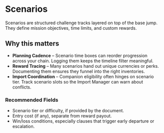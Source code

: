 <!--
Bloodawn

Copyright (c) 2025 Bloodawn

Permission is hereby granted, free of charge, to any person obtaining a copy
of this software and associated documentation files (the "Software"), to deal
in the Software without restriction, including without limitation the rights
to use, copy, modify, merge, publish, distribute, sublicense, and/or sell
copies of the Software, and to permit persons to do so, subject to the
following conditions:

The above copyright notice and this permission notice shall be included in all
copies or substantial portions of the Software.

THE SOFTWARE IS PROVIDED "AS IS", WITHOUT WARRANTY OF ANY KIND, EXPRESS OR
IMPLIED, INCLUDING BUT NOT LIMITED TO THE WARRANTIES OF MERCHANTABILITY,
FITNESS FOR A PARTICULAR PURPOSE AND NONINFRINGEMENT. IN NO EVENT SHALL THE
AUTHORS OR COPYRIGHT HOLDERS BE LIABLE FOR ANY CLAIM, DAMAGES OR OTHER
LIABILITY, WHETHER IN AN ACTION OF CONTRACT, TORT OR OTHERWISE, ARISING FROM,
OUT OF OR IN CONNECTION WITH THE SOFTWARE OR THE USE OR OTHER DEALINGS IN THE
SOFTWARE.
-->

# Scenarios

Scenarios are structured challenge tracks layered on top of the base jump. They define mission objectives, time limits, and custom rewards.

## Why this matters

- **Planning Cadence** – Scenario time boxes can reorder progression across your chain. Logging them keeps the timeline filter meaningful.
- **Reward Tracing** – Many scenarios hand out unique currencies or perks. Documenting them ensures they funnel into the right inventories.
- **Import Coordination** – Companion eligibility often hinges on scenario tier. Track scenario slots so the Import Manager can warn about conflicts.

### Recommended Fields

- Scenario tier or difficulty, if provided by the document.
- Entry cost (if any), separate from reward payout.
- Win/loss conditions, especially clauses that trigger early departure or escalation.
